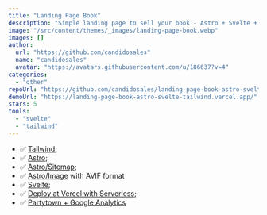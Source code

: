 ```yaml
---
title: "Landing Page Book"
description: "Simple landing page to sell your book - Astro + Svelte + Tailwind"
image: "/src/content/themes/_images/landing-page-book.webp"
images: []
author:
  url: "https://github.com/candidosales"
  name: "candidosales"
  avatar: "https://avatars.githubusercontent.com/u/186637?v=4"
categories:
  - "other"
repoUrl: "https://github.com/candidosales/landing-page-book-astro-svelte-tailwind"
demoUrl: "https://landing-page-book-astro-svelte-tailwind.vercel.app/"
stars: 5
tools:
  - "svelte"
  - "tailwind"
---
```


<ul>
  <li>
    ✅ <a
      href="https://tailwindcss.com/"
      rel="noopener noreferrer"
      target="_blank"
      style="color: var(--color-accent-fg); background-color: transparent;"
      >Tailwind</a
    >;
  </li>
  <li>
    ✅ <a
      href="https://astro.build/"
      rel="noopener noreferrer"
      target="_blank"
      style="color: var(--color-accent-fg); background-color: transparent;"
      >Astro</a
    >;
  </li>
  <li>
    ✅ <a
      href="https://docs.astro.build/en/guides/integrations-guide/sitemap/"
      rel="noopener noreferrer"
      target="_blank"
      style="color: var(--color-accent-fg); background-color: transparent;"
      >Astro/Sitemap</a
    >;
  </li>
  <li>
    ✅ <a
      href="https://docs.astro.build/en/guides/integrations-guide/image/"
      rel="noopener noreferrer"
      target="_blank"
      style="color: var(--color-accent-fg); background-color: transparent;"
      >Astro/Image</a
    > with AVIF format
  </li>
  <li>
    ✅ <a
      href="https://svelte.dev/"
      rel="noopener noreferrer"
      target="_blank"
      style="color: var(--color-accent-fg); background-color: transparent;"
      >Svelte</a
    >;
  </li>
  <li>
    ✅ <a
      href="https://docs.astro.build/en/guides/integrations-guide/vercel/"
      rel="noopener noreferrer"
      target="_blank"
      style="color: var(--color-accent-fg); background-color: transparent;"
      >Deploy at Vercel with Serverless</a
    >;
  </li>
  <li>
    ✅ <a
      href="https://partytown.builder.io/google-tag-manager"
      rel="noopener noreferrer"
      target="_blank"
      style="color: var(--color-accent-fg); background-color: transparent;"
      >Partytown + Google Analytics</a
    >
  </li>
</ul>
